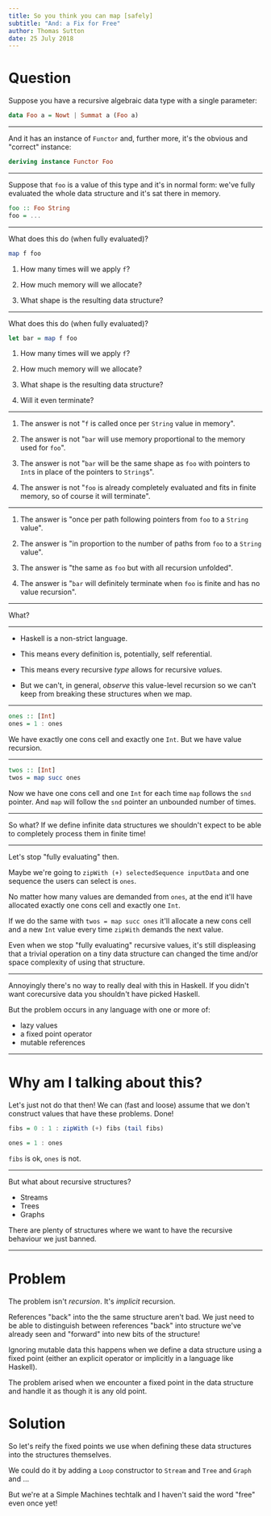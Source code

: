 ```yaml
---
title: So you think you can map [safely]
subtitle: "And: a Fix for Free"
author: Thomas Sutton
date: 25 July 2018
---
```


# Question

Suppose you have a recursive algebraic data type with a single parameter:

```haskell
data Foo a = Nowt | Summat a (Foo a)
```

---

And it has an instance of `Functor` and, further more, it's the obvious
and "correct" instance:

```haskell
deriving instance Functor Foo
```

---

Suppose that `foo` is a value of this type and it's in normal form: we've
fully evaluated the whole data structure and it's sat there in memory.

```haskell
foo :: Foo String
foo = ...
```

---

What does this do (when fully evaluated)?

```haskell
map f foo
```

1. How many times will we apply `f`?

2. How much memory will we allocate?

3. What shape is the resulting data structure?

---

What does this do (when fully evaluated)?

```haskell
let bar = map f foo
```

1. How many times will we apply `f`?

2. How much memory will we allocate?

3. What shape is the resulting data structure?

4. Will it even terminate?

---

1. The answer is not "`f` is called once per `String` value in memory".

2. The answer is not "`bar` will use memory proportional to the memory used for `foo`".

3. The answer is not "`bar` will be the same shape as `foo` with pointers to `Int`s in place of the pointers to `String`s".

4. The answer is not "`foo` is already completely evaluated and fits in finite memory, so of course it will terminate".

---

1. The answer is "once per path following pointers from `foo` to a `String` value".

2. The answer is "in proportion to the number of paths from `foo` to a `String` value".

3. The answer is "the same as `foo` but with all recursion unfolded".

4. The answer is "`bar` will definitely terminate when `foo` is finite and has no value recursion".

---

What?

---

* Haskell is a non-strict language.

* This means every definition is, potentially, self referential.

* This means every recursive *type* allows for recursive *value*s.

* But we can't, in general, *observe* this value-level recursion so we
  can't keep from breaking these structures when we map.

---

```haskell
ones :: [Int]
ones = 1 : ones
```

We have exactly one cons cell and exactly one `Int`. But we have value
recursion.

---

```haskell
twos :: [Int]
twos = map succ ones
```

Now we have one cons cell and one `Int` for each time `map` follows the `snd`
pointer. And `map` will follow the `snd` pointer an unbounded number of times.

---

So what? If we define infinite data structures we shouldn't expect to be able
to completely process them in finite time!

---

Let's stop "fully evaluating" then.

Maybe we're going to `zipWith (+) selectedSequence inputData` and one sequence
the users can select is `ones`.

No matter how many values are demanded from `ones`, at the end it'll have
allocated exactly one cons cell and exactly one `Int`.

If we do the same with `twos = map succ ones` it'll allocate a new cons cell
and a new `Int` value every time `zipWith` demands the next value.

Even when we stop "fully evaluating" recursive values, it's still displeasing
that a trivial operation on a tiny data structure can changed the time and/or
space complexity of using that structure.

---

Annoyingly there's no way to really deal with this in Haskell. If you didn't
want corecursive data you shouldn't have picked Haskell.

But the problem occurs in any language with one or more of:

* lazy values
* a fixed point operator
* mutable references

---

# Why am I talking about this?

Let's just not do that then! We can (fast and loose) assume that we don't
construct values that have these problems. Done!

```haskell
fibs = 0 : 1 : zipWith (+) fibs (tail fibs)

ones = 1 : ones
```

`fibs` is ok, `ones` is not.

---

But what about recursive structures?

- Streams
- Trees
- Graphs

There are plenty of structures where we want to have the recursive behaviour we
just banned.

---

# Problem

The problem isn't *recursion*. It's *implicit* recursion.

References "back" into the the same structure aren't bad. We just need to be
able to distinguish between references "back" into structure we've already seen
and "forward" into new bits of the structure!

Ignoring mutable data this happens when we define a data structure using a
fixed point (either an explicit operator or implicitly in a language like
Haskell).

The problem arised when we encounter a fixed point in the data structure
and handle it as though it is any old point.

# Solution

So let's reify the fixed points we use when defining these data structures into
the structures themselves.

We could do it by adding a `Loop` constructor to `Stream` and `Tree` and
`Graph` and ...

But we're at a Simple Machines techtalk and I haven't said the word "free"
even once yet!
